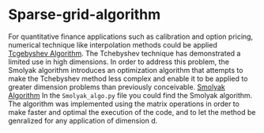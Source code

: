 # Sparse-grid-algorithm
For quantitative finance applications such as calibration and option pricing, numerical technique like interpolation methods could be applied [Tcgebyshev Algorithm](https://arxiv.org/abs/1505.04648). The Tchebyshev technique has demonstrated a limited use in high dimensions. In order to address this problem, the Smolyak algorithm introduces an optimization algorithm that attempts to make the Tchebyshev method less complex and enable it to be applied to greater dimension problems than previously conceivable. [Smolyak Algorithm](https://bfi.uchicago.edu/wp-content/uploads/Judd-Maliar-Valero-1.pdf)
In the `Smolyak_algo.py`  file you could find the Smolyak algorithm. The algorithm was implemented using the matrix operations in order to make faster and optimal the execution of the code, and to let the method be genralized for any application of dimension d.
